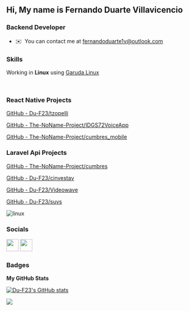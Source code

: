 ## Hi, My name is Fernando Duarte Villavicencio

### Backend Developer

* ✉️  You can contact me at [fernandoduarte1v@outlook.com](mailto:fernandoduarte1v@outlook.com)

### Skills

Working in **Linux** using [Garuda Linux](https://garudalinux.org/)

&nbsp;
&nbsp;

### React Native Projects

[GitHub - Du-F23/tzopelli](https://github.com/Du-F23/tzopelli)

[GitHub - The-NoName-Project/IDGS72VoiceApp](https://github.com/The-NoName-Project/IDGS72VoiceApp)

[GitHub - The-NoName-Project/cumbres_mobile](https://github.com/The-NoName-Project/cumbres_mobile)



### Laravel Api Projects

[GitHub - The-NoName-Project/cumbres](https://github.com/The-NoName-Project/cumbres)

[GitHub - Du-F23/cinvestav](https://github.com/Du-F23/cinvestav)

[GitHub - Du-F23/Videowave](https://github.com/Du-F23/Videowave)

[GitHub - Du-F23/suvs](https://github.com/Du-F23/suvs)



![linux](https://img.shields.io/badge/linux-black?style=for-the-badge&logo=linux&logoColor=white)&nbsp;

### Socials

<p align="left"> <a href="https://www.dev.to/duf23" target="_blank" rel="noreferrer"><img src="https://raw.githubusercontent.com/danielcranney/readme-generator/main/public/icons/socials/devdotto.svg" width="32" height="32" /></a> <a href="https://www.github.com/Du-F23" target="_blank" rel="noreferrer"><img src="https://raw.githubusercontent.com/danielcranney/readme-generator/main/public/icons/socials/github.svg" width="32" height="32" /></a></p>

### Badges

<b>My GitHub Stats</b>

<a href="http://www.github.com/Du-F23"><img src="https://github-readme-stats.vercel.app/api?username=Du-F23&show_icons=true&hide=issues,&count_private=true&title_color=0891b2&text_color=ffffff&icon_color=0891b2&bg_color=1c1917&hide_border=true&show_icons=true" alt="Du-F23's GitHub stats" /></a>

<a href="http://www.github.com/Du-F23"><img src="https://github-readme-streak-stats.herokuapp.com/?user=Du-F23&stroke=ffffff&background=1c1917&ring=0891b2&fire=0891b2&currStreakNum=ffffff&currStreakLabel=0891b2&sideNums=ffffff&sideLabels=ffffff&dates=ffffff&hide_border=true" /></a>
